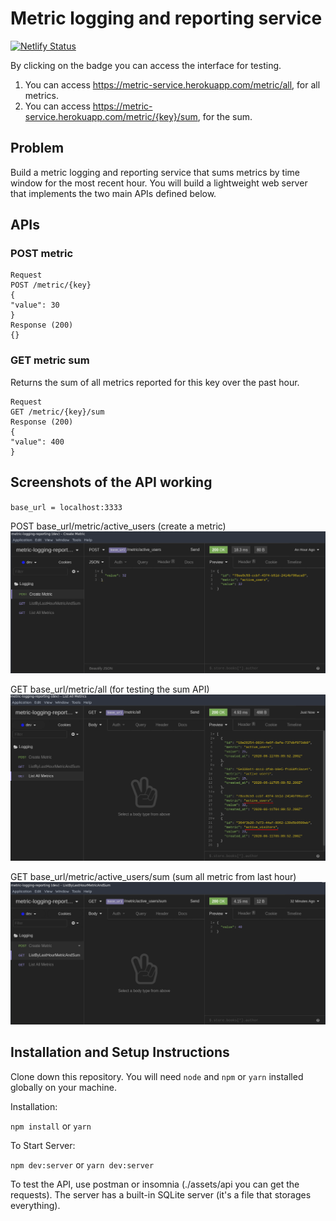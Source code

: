 
# Metric logging and reporting service

[![Netlify Status](https://api.netlify.com/api/v1/badges/319465ae-0562-4d93-af64-4f5b6fd0406d/deploy-status)](https://metric-testing-service.netlify.app/)

By clicking on the badge you can access the interface for testing.

1. You can access https://metric-service.herokuapp.com/metric/all, for all metrics. 
2. You can access https://metric-service.herokuapp.com/metric/{key}/sum, for the sum.

## Problem
Build a metric logging and reporting service that sums metrics by time window for the most recent hour. You will build a lightweight web server that implements the two main APIs defined below.
## APIs
### POST metric

    Request
    POST /metric/{key}
    {
    "value": 30
    }
    Response (200)
    {}

### GET metric sum
Returns the sum of all metrics reported for this key over the past hour.

    Request
    GET /metric/{key}/sum
    Response (200)
    {
    "value": 400
    }
    
 ## Screenshots of the API working
 `base_url = localhost:3333`
 
 POST base_url/metric/active_users (create a metric)
 ![ POST ](/assets/images/create_metric.png)
 
 GET base_url/metric/all (for testing the sum API)
 ![ GET ](/assets/images/list_all_metrics.png)
 
 GET base_url/metric/active_users/sum (sum all metric from last hour)
 ![ GET ](/assets/images/list_by_last_hour_metric_and_sum.png)
 
 ## Installation and Setup Instructions

Clone down this repository. You will need `node` and `npm` or `yarn` installed globally on your machine.

Installation:

`npm install`
or
`yarn`

To Start Server:

`npm dev:server`
or
`yarn dev:server`

To test the API, use postman or insomnia (./assets/api you can get the requests).
The server has a built-in SQLite server (it's a file that storages everything).
